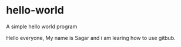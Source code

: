 # hello-world
A simple hello world program

Hello everyone,
My name is Sagar and i am learing how to use gitbub.
